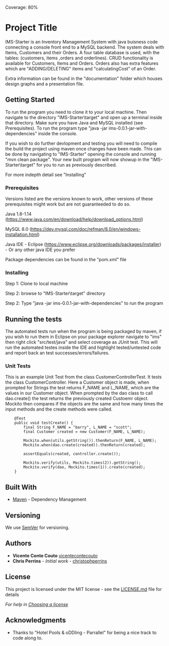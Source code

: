 Coverage: 80%
# Project Title

IMS-Starter is an Inventory Management System with java buisness code connecting a console front end to a MySQL backend. The system deals with Items, Customers and their Orders. A four table database is used, with the tables: (customers, items ,orders and orderlines). CRUD functionality is available for Customers, Items and Orders. Orders also has extra features which are "ADDING/DELETING" items and "calculatingCost" of an Order. 

Extra information can be found in the "documentation" folder which houses design graphs and a presentation file.

## Getting Started

To run the program you need to clone it to your local machine. Then navigate to the directory "IMS-Starter\target" and open up a terminal inside that directory. Make sure you have Java and MySQL installed (see Prerequisites). To run the program type "java -jar ims-0.0.1-jar-with-dependencies" inside the console.

If you wish to do further devlopment and testing you will need to compile the build the project using maven once changes have been made. This can be done by navigating to "IMS-Starter" opening the console and running "mvn clean package". Your new built program will now showup in the "IMS-Starter\target" for you to run as previously described. 

For more indepth detail see "Installing"

### Prerequisites

Versions listed are the versions known to work, other versions of these prerequisites might work but are not guaranteeded to do so.

Java 1.8-1.14 (https://www.java.com/en/download/help/download_options.html)

MySQL 8.0 (https://dev.mysql.com/doc/refman/8.0/en/windows-installation.html)

Java IDE - Eclipse (https://www.eclipse.org/downloads/packages/installer) - Or any other java IDE you prefer

Package dependencies can be found in the "pom.xml" file

### Installing

Step 1: Clone to local machine

Step 2: browse to "IMS-Starter\target" directory

Step 2: Type "java -jar ims-0.0.1-jar-with-dependencies" to run the program

## Running the tests

The automated tests run when the program is being packaged by maven, if you wish to run them in Eclipse on your package explorer navigate to "ims" then right click "src/test/java" and select coverage as JUnit test. This will run the automated testes inside the IDE and highlight tested/untested code and report back an test successes/errors/failures.

### Unit Tests 

This is an example Unit Test from the class CustomerControllerTest. It tests the class CustomerController. Here a Customer object is made, when prompted for Strings the test returns F_NAME and L_NAME, which are the values in our Customer object. When prompted by the dao class to call dao.create() the test returns the previously created Custoemr object. Mockito then compares if the objects are the same and how many times the input methods and the create methods were called.

```
	@Test
	public void testCreate() {
		final String F_NAME = "barry", L_NAME = "scott";
		final Customer created = new Customer(F_NAME, L_NAME);

		Mockito.when(utils.getString()).thenReturn(F_NAME, L_NAME);
		Mockito.when(dao.create(created)).thenReturn(created);

		assertEquals(created, controller.create());

		Mockito.verify(utils, Mockito.times(2)).getString();
		Mockito.verify(dao, Mockito.times(1)).create(created);
	}
```

## Built With

* [Maven](https://maven.apache.org/) - Dependency Management

## Versioning

We use [SemVer](http://semver.org/) for versioning.

## Authors

* **Vicente Conte Couto** [vicentecontecouto](https://github.com/ecoutoo)
* **Chris Perrins** - *Initial work* - [christophperrins](https://github.com/christophperrins)

## License

This project is licensed under the MIT license - see the [LICENSE.md](LICENSE.md) file for details 

*For help in [Choosing a license](https://choosealicense.com/)*

## Acknowledgments

* Thanks to "Hotel Pools & oDDling - Parrallel" for being a nice track to code along to.
